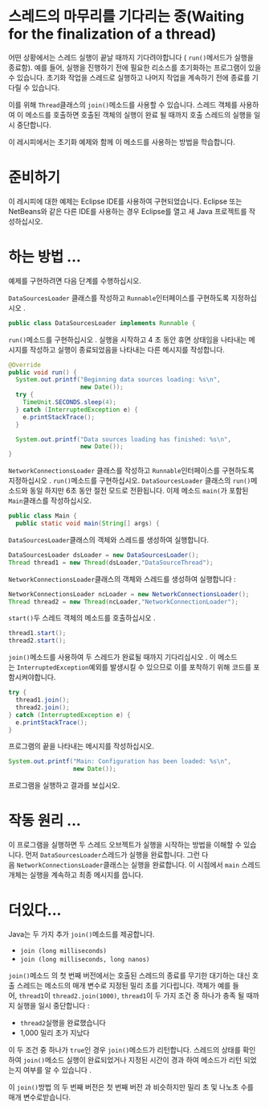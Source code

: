 # 스레드의 마무리를 기다리는 중(Waiting for the finalization of a thread)

어떤 상황에서는 스레드 실행이 끝날 때까지 기다려야합니다 ( `run()`메서드가 실행을 종료함). 예를 들어, 실행을 진행하기 전에 필요한 리소스를 초기화하는 프로그램이 있을 수 있습니다. 초기화 작업을 스레드로 실행하고 나머지 작업을 계속하기 전에 종료를 기다릴 수 있습니다.

이를 위해 `Thread`클래스의 `join()`메소드를 사용할 수 있습니다. 스레드 객체를 사용하여 이 메소드를 호출하면 호출된 객체의 실행이 완료 될 때까지 호출 스레드의 실행을 일시 중단합니다.

이 레시피에서는 초기화 예제와 함께 이 메소드를 사용하는 방법을 학습합니다.

# **준비하기**

이 레시피에 대한 예제는 Eclipse IDE를 사용하여 구현되었습니다. Eclipse 또는 NetBeans와 같은 다른 IDE를 사용하는 경우 Eclipse를 열고 새 Java 프로젝트를 작성하십시오.

# **하는 방법 ...**

예제를 구현하려면 다음 단계를 수행하십시오.

`DataSourcesLoader` 클래스를 작성하고 `Runnable`인터페이스를 구현하도록 지정하십시오 .

```java
public class DataSourcesLoader implements Runnable {
```

`run()`메소드를 구현하십시오 . 실행을 시작하고 4 초 동안 휴면 상태임을 나타내는 메시지를 작성하고 실행이 종료되었음을 나타내는 다른 메시지를 작성합니다.

```java
@Override 
public void run() { 
  System.out.printf("Beginning data sources loading: %s\n",
                    new Date()); 
  try { 
    TimeUnit.SECONDS.sleep(4); 
  } catch (InterruptedException e) { 
    e.printStackTrace(); 
  } 
```

```java
  System.out.printf("Data sources loading has finished: %s\n",
                    new Date()); 
}
```

`NetworkConnectionsLoader` 클래스를 작성하고 `Runnable`인터페이스를 구현하도록 지정하십시오 . `run()`메소드를 구현하십시오. `DataSourcesLoader` 클래스의 `run()`메소드와 동일 하지만 6초 동안 절전 모드로 전환됩니다. 이제 메소드 `main(`가 포함된 `Main`클래스를 작성하십시오.

```java
public class Main { 
  public static void main(String[] args) {
```

`DataSourcesLoader`클래스의 객체와 스레드를 생성하여 실행합니다.

```java
DataSourcesLoader dsLoader = new DataSourcesLoader(); 
Thread thread1 = new Thread(dsLoader,"DataSourceThread");
```

`NetworkConnectionsLoader`클래스의 객체와 스레드를 생성하여 실행합니다 :

```java
NetworkConnectionsLoader ncLoader = new NetworkConnectionsLoader(); 
Thread thread2 = new Thread(ncLoader,"NetworkConnectionLoader");
```

`start()`두 스레드 객체의 메소드를 호출하십시오 .

```java
thread1.start(); 
thread2.start();
```

`join()`메소드를 사용하여 두 스레드가 완료될 때까지 기다리십시오 . 이 메소드는 `InterruptedException`예외를 발생시킬 수 있으므로 이를 포착하기 위해 코드를 포함시켜야합니다.

```java
try { 
  thread1.join(); 
  thread2.join(); 
} catch (InterruptedException e) { 
  e.printStackTrace(); 
}
```

프로그램의 끝을 나타내는 메시지를 작성하십시오.

```java
System.out.printf("Main: Configuration has been loaded: %s\n",
                  new Date());
```

프로그램을 실행하고 결과를 보십시오.

# **작동 원리 ...**

이 프로그램을 실행하면 두 스레드 오브젝트가 실행을 시작하는 방법을 이해할 수 있습니다. 먼저 `DataSourcesLoader`스레드가 실행을 완료합니다. 그런 다음 `NetworkConnectionsLoader`클래스는 실행을 완료합니다. 이 시점에서 `main` 스레드 개체는 실행을 계속하고 최종 메시지를 씁니다.

# **더있다...**

Java는 두 가지 추가 `join()`메소드를 제공합니다.

- `join (long milliseconds)`
- `join (long milliseconds, long nanos)`

`join()`메소드 의 첫 번째 버전에서는 호출된 스레드의 종료를 무기한 대기하는 대신 호출 스레드는 메소드의 매개 변수로 지정된 밀리 초를 기다립니다. 객체가 예를 들어, `thread1`이 `thread2.join(1000)`, `thread1`이 두 가지 조건 중 하나가 충족 될 때까지 실행을 일시 중단합니다 :

- `thread2`실행을 완료했습니다
- 1,000 밀리 초가 지났다

이 두 조건 중 하나가 `true`인 경우 `join()`메소드가 리턴합니다. 스레드의 상태를 확인하여 `join()`메소드 실행이 완료되었거나 지정된 시간이 경과 하여 메소드가 리턴 되었는지 여부를 알 수 있습니다 .

이 `join()`방법 의 두 번째 버전은 첫 번째 버전 과 비슷하지만 밀리 초 및 나노초 수를 매개 변수로받습니다.